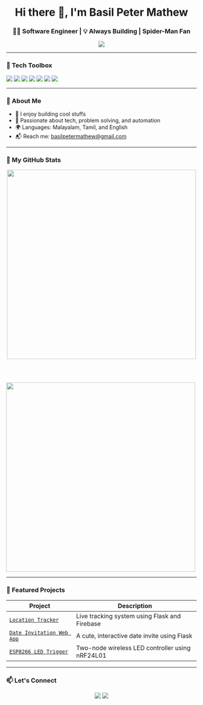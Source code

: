 <h1 align="center">Hi there 👋, I'm Basil Peter Mathew</h1>
<h3 align="center">🧑‍💻 Software Engineer | 💡 Always Building | Spider-Man Fan</h3>

<p align="center">
  <img src="https://readme-typing-svg.demolab.com/?lines=Creative+Developer;Python+%7C+sql+%7C+Graphic_Desining+Enthusiast;IoT+%26+Embedded+Explorer;Loves+Tech+%26+Spidey+Stuff!&center=true&width=500&height=45&color=F75C7E&vCenter=true&pause=1000" />
</p>

---

### 🧰 Tech Toolbox

<p align="left">
  <img src="https://img.shields.io/badge/Python-3776AB?style=for-the-badge&logo=python&logoColor=white"/>
  <img src="https://img.shields.io/badge/Graphic%20Designing-E535AB?style=for-the-badge&logo=adobecreativecloud&logoColor=white"/>
  <img src="https://img.shields.io/badge/Firebase-ffca28?style=for-the-badge&logo=firebase&logoColor=black"/>
  <img src="https://img.shields.io/badge/SQL-003B57?style=for-the-badge&logo=postgresql&logoColor=white"/>
  <img src="https://img.shields.io/badge/DBMS-1F8ACB?style=for-the-badge"/>
  <img src="https://img.shields.io/badge/Data%20Science-F7931E?style=for-the-badge"/>
  <img src="https://img.shields.io/badge/Arduino-00979D?style=for-the-badge&logo=arduino&logoColor=white"/>
</p>

---

### 🌟 About Me

 
- 🧪 I enjoy building cool stuffs 
- 🧠 Passionate about tech, problem solving, and automation  
- 🌍 Languages: Malayalam, Tamil, and English  
- 📬 Reach me: basilpetermathew@gmail.com  

---

### 🚀 My GitHub Stats

<p align="center">
  <!-- GitHub stats card -->
  <img width="500" src="https://github-readme-stats.vercel.app/api?username=peter00123&show_icons=true&hide=prs,issues,contribs,stars&count_private=true&theme=tokyonight&custom_title=Peter's%20GitHub%20Stats" />

  <!-- Spacer -->
  <br/><br/>

  <!-- Language usage chart (bar style) -->
  <img width="500" src="https://github-readme-stats.vercel.app/api/top-langs/?username=peter00123&theme=tokyonight&layout=compact&langs_count=5&custom_title=Most%20Used%20Languages%20(By%20File%20Size%20~LOC)" />
</p>



---

### 🎯 Featured Projects

| Project | Description |
|--------|-------------|
| [`Location Tracker`](https://github.com/peter00123/location-tracker) | Live tracking system using Flask and Firebase |
| [`Date Invitation Web App`](https://github.com/peter00123/ask-them-out) | A cute, interactive date invite using Flask |
| [`ESP8266 LED Trigger`](#) | Two-node wireless LED controller using nRF24L01 |

---

### 📫 Let's Connect

<p align="center">
  <a href="mailto:basilpetermathew@gmail.com"><img src="https://img.shields.io/badge/Gmail-D14836?style=for-the-badge&logo=gmail&logoColor=white"/></a>
  <a href="https://github.com/peter00123"><img src="https://img.shields.io/badge/GitHub-100000?style=for-the-badge&logo=github&logoColor=white"/></a>
</p>
